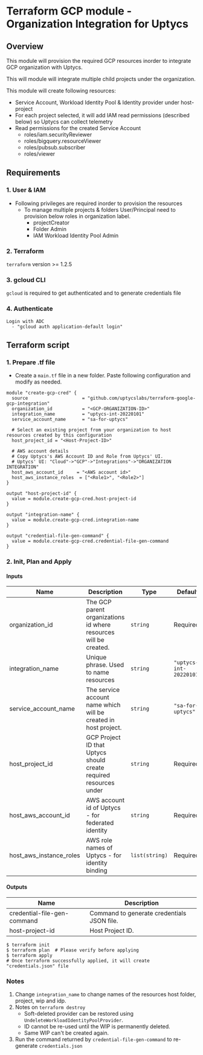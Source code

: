 # Terraform GCP module - Organization Integration for Uptycs 

## Overview
This module will provision the required GCP resources inorder to integrate GCP organization with Uptycs.

This will module will integrate multiple child projects under the organization.

This module will create following resources:
 * Service Account, Workload Identity Pool & Identity provider under host-project
 * For each project selected, it will add IAM read permissions (described below) so Uptycs can collect telemetry
 * Read permissions for the created Service Account
     * roles/iam.securityReviewer
     * roles/bigquery.resourceViewer
     * roles/pubsub.subscriber
     * roles/viewer

## Requirements
### 1. User & IAM
* Following privileges are required inorder to provision the resources
  * To manage multiple projects & folders User/Principal need to provision below roles in organization label.
    * projectCreator
    * Folder Admin
    * IAM Workload Identity Pool Admin

### 2. Terraform
`terraform` version >= 1.2.5

### 3. gcloud CLI
`gcloud` is required to get authenticated and to generate credentials file

### 4. Authenticate 
```
Login with ADC
  - "gcloud auth application-default login"
```
## Terraform script

### 1. Prepare .tf file
  * Create a `main.tf` file in a new folder. Paste following configuration and modify as needed.
```
module "create-gcp-cred" {
  source                    = "github.com/uptycslabs/terraform-google-gcp-integration"
  organization_id           = "<GCP-ORGANIZATION-ID>"
  integration_name          = "uptycs-int-20220101"
  service_account_name      = "sa-for-uptycs"

  # Select an existing project from your organization to host resources created by this configuration
  host_project_id = "<Host-Project-ID>"

  # AWS account details
  # Copy Uptycs's AWS Account ID and Role from Uptycs' UI.
  # Uptycs' UI: "Cloud"->"GCP"->"Integrations"->"ORGANIZATION INTEGRATION"
  host_aws_account_id     = "<AWS account id>"
  host_aws_instance_roles  = ["<Role1>", "<Role2>"]
}

output "host-project-id" {
  value = module.create-gcp-cred.host-project-id
}

output "integration-name" {
  value = module.create-gcp-cred.integration-name
}

output "credential-file-gen-command" {
  value = module.create-gcp-cred.credential-file-gen-command
}

```
### 2. Init, Plan and Apply

#### Inputs
| Name                      | Description                                                          | Type          | Default          |
| ------------------------- | -------------------------------------------------------------------- | ------------- | ---------------- |
| organization_id           | The GCP parent organizations id where resources will be created.     | `string`      | Required         |
| integration_name          | Unique phrase. Used to name resources                                | `string`      | `"uptycs-int-20220101"`|
| service_account_name      | The service account name which will be created in host project.      | `string`      | `"sa-for-uptycs"`|
| host_project_id           | GCP Project ID that Uptycs should create required resources under    | `string`      | Required         |
| host_aws_account_id       | AWS account id of Uptycs - for federated identity                    | `string`      | Required         |
| host_aws_instance_roles   | AWS role names of Uptycs - for identity binding                      | `list(string)`| Required         |

#### Outputs
| Name                            | Description                                  |
| ------------------------------- | -------------------------------------------- |
| credential-file-gen-command     | Command to generate credentials JSON file.   |
| host-project-id                 | Host Project ID.                             |

```
$ terraform init
$ terraform plan  # Please verify before applying
$ terraform apply
# Once terraform successfully applied, it will create "credentials.json" file
```

### Notes
1. Change `integration_name` to change names of the resources host folder, project, wip and idp.
2. Notes on `terraform destroy`
     - Soft-deleted provider can be restored using `UndeleteWorkloadIdentityPoolProvider`.
     - ID cannot be re-used until the WIP is permanently deleted.
     - Same WIP can't be created again.
4. Run the command returned by `credential-file-gen-command` to re-generate `credentials.json`

